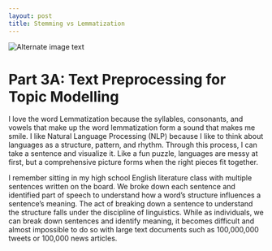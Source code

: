 ```yaml
---
layout: post
title: Stemming vs Lemmatization
---
```


![Alternate image text](/images/twitter/books.jpg)
 
# Part 3A: Text Preprocessing for Topic Modelling
 
I love the word Lemmatization because the syllables, consonants, and vowels that make up the word lemmatization form a sound that makes me smile. I like Natural Language Processing (NLP) because I like to think about languages as a structure, pattern, and rhythm. Through this process, I can take a sentence and visualize it. Like a fun puzzle, languages are messy at first, but a comprehensive picture forms when the right pieces fit together.
 
I remember sitting in my high school English literature class with multiple sentences written on the board. We broke down each sentence and identified part of speech to understand how a word’s structure influences a sentence’s meaning. The act of breaking down a sentence to understand the structure falls under the discipline of linguistics.  While as individuals, we can break down sentences and identify meaning, it becomes difficult and almost impossible to do so with large text documents such as 100,000,000 tweets or 100,000 news articles. <br> <br>

